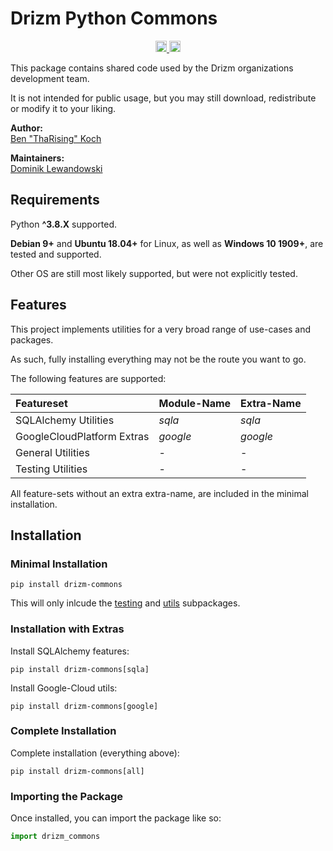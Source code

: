 # Drizm Python Commons

<p align="center">
    <a href="https://badge.fury.io/py/drizm-commons">
        <img 
        src="https://badge.fury.io/py/drizm-commons.svg" 
        alt="PyPI version" height="18"
        >
    </a>
    <a href="https://github.com/psf/black">
        <img
        src="https://img.shields.io/badge/code%20style-black-000000.svg"
        alt="Code Style" height="18"
        >
    </a>
</p>

This package contains shared code used by
the Drizm organizations development team.  

It is not intended for public usage,
but you may still download,
redistribute or modify it to your liking.

**Author:**  
[Ben "ThaRising" Koch](https://github.com/ThaRising)

**Maintainers:**  
[Dominik Lewandowski](https://github.com/dominik-lewandowski)

## Requirements

Python **^3.8.X** supported.

**Debian 9+** and **Ubuntu 18.04+** for Linux,
as well as **Windows 10 1909+**,
are tested and supported.

Other OS are still most likely supported,
but were not explicitly tested.

## Features

This project implements utilities for a very
broad range of use-cases and packages.

As such, fully installing everything may not
be the route you want to go.

The following features are supported:

| Featureset                 | Module-Name | Extra-Name  |
| :------------------------- | :---------- | :---------- |
| SQLAlchemy Utilities       | *sqla*      | *sqla*      |
| GoogleCloudPlatform Extras | *google*    | *google*    |
| General Utilities          | -           | -           |
| Testing Utilities          | -           | -           |

All feature-sets without an extra extra-name,
are included in the minimal installation.

## Installation

### Minimal Installation

````commandline
pip install drizm-commons
````

This will only inlcude the 
[testing](testing.md) and
[utils](utils.md) subpackages.

### Installation with Extras

Install SQLAlchemy features:  
````commandline
pip install drizm-commons[sqla]
````

Install Google-Cloud utils:  
````commandline
pip install drizm-commons[google]
````

### Complete Installation

Complete installation (everything above):  
````commandline
pip install drizm-commons[all]
````

### Importing the Package

Once installed, you can import
the package like so:
````python
import drizm_commons
````
